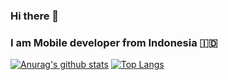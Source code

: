 ### Hi there 👋 
### I am Mobile developer from Indonesia 🇮🇩
[![Anurag's github stats](https://github-readme-stats.vercel.app/api?username=dqbigd&show_icons=true&theme=algolia)](https://github.com/dqbigd/dqbigd)
[![Top Langs](https://github-readme-stats.vercel.app/api/top-langs/?username=dqbigd&show_icons=true&theme=radical&layout=compact)](https://github.com/dqbigd/dqbigd)


<!--
**dqbigd/dqbigd** is a ✨ _special_ ✨ repository because its `README.md` (this file) appears on your GitHub profile.

Here are some ideas to get you started:

- 🔭 I’m currently working on ...
- 🌱 I’m currently learning ...
- 👯 I’m looking to collaborate on ...
- 🤔 I’m looking for help with ...
- 💬 Ask me about ...
- 📫 How to reach me: ...
- 😄 Pronouns: ...
- ⚡ Fun fact: ...
-->
